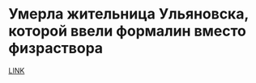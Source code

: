 # Умерла жительница Ульяновска, которой ввели формалин вместо физраствора



[LINK](https://varlamov.ru/2863925.html)